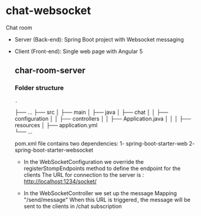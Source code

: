 # chat-websocket

Chat room
- Server (Back-end): Spring Boot project with Websocket messaging  
- Client (Front-end): Single web page with Angular 5 
  
  
  ## char-room-server
  
  ### Folder structure 
  
      .
    ├── ...
    ├── src
    │    ├── main
    │       ├── java
    │          ├── chat
    │          │   ├── configuration
    │          │   ├── controllers
    │          │   ├── Application.java
    │          │
    │       ├── resources
    │          ├── application.yml                
    └── ...
    
  pom.xml file contains two dependencies:
  1- spring-boot-starter-web
  2- spring-boot-starter-websocket

  * In the WebSocketConfiguration we override the registerStompEndpoints method to define the endpoint for the clients
  The URL for connection to the server is : [http://localhost:1234/socket/](http://localhost:1234/socket/)
  
  * In the WebSocketController we set up the message Mapping "/send/message" 
  When this URL is triggered , the message will be sent to the clients in /chat subscription
   
